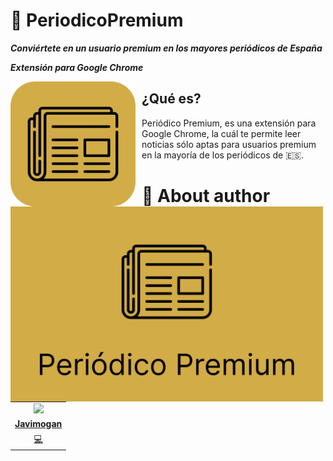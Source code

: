 # 📰 PeriodicoPremium
**_Conviértete en un usuario premium en los mayores periódicos de España_**

**_Extensión para Google Chrome_**
<p align="center">
<img src="https://raw.githubusercontent.com/javimogan/PeriodicoPremium/main/images/icon.png?raw=true"
	width = 200
	alt="Periódico Premium Banner"
	style="float: left; margin-right: 10px;" />
</p>
<p align="center">
<img src="https://raw.githubusercontent.com/javimogan/PeriodicoPremium/main/images/banner.png?raw=true"
	alt="Fotomatex demo"
	width=500
	style="float: left; margin-right: 10px;" />
</p>

## ¿Qué es?
  Periódico Premium, es una extensión para Google Chrome, la cuál te permite leer noticias sólo aptas para usuarios premium en la mayoría de los periódicos de 🇪🇸.

# 🌚 About author
<!-- About Author -->
<table id="contributors">
	<tr id="info_avatar">
		<td id="javimogan" align="center">
			<a href="https://github.com/javimogan">
				<img src="https://avatars.githubusercontent.com/u/61110500?v=4" width="100px"/>
			</a>
		</td>
	</tr>
	<tr id="info_name">
		<td id="javimogan" align="center">
			<a href="https://github.com/javimogan">
				<strong>Javimogan</strong>
			</a>
		</td>
	</tr>
	<tr id="info_commit">
		<td id="javimogan" align="center">
			<a href="/commits?author=javimogan" title="Developer">
				<span id="role">💻</span>
			</a>
		</td>
	</tr>
</table>
<!-- end About Author -->
